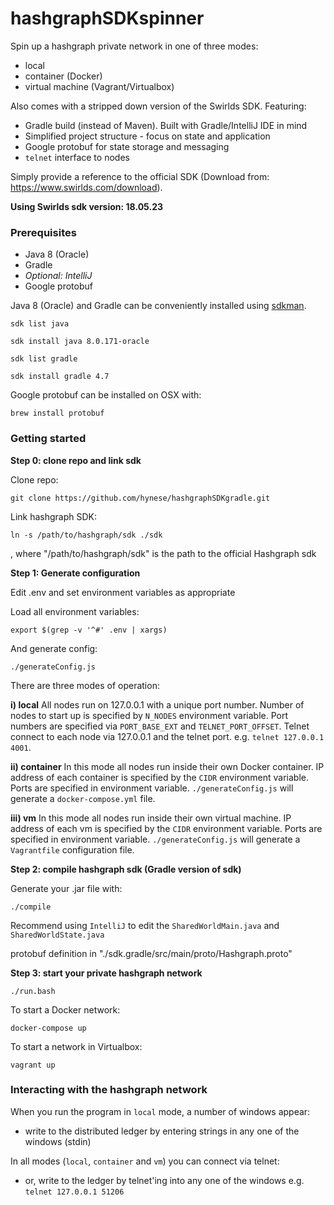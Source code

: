 # hashgraphSDKspinner

Spin up a hashgraph private network in one of three modes:

- local
- container (Docker)
- virtual machine (Vagrant/Virtualbox)

Also comes with a stripped down version of the Swirlds SDK. Featuring:

- Gradle build (instead of Maven). Built with Gradle/IntelliJ IDE in mind
- Simplified project structure - focus on state and application
- Google protobuf for state storage and messaging
- `telnet` interface to nodes

Simply provide a reference to the official SDK (Download from: https://www.swirlds.com/download).

**Using Swirlds sdk version: 18.05.23**

### Prerequisites

- Java 8 (Oracle)
- Gradle
- *Optional: IntelliJ*
- Google protobuf

Java 8 (Oracle) and Gradle can be conveniently installed using [sdkman](http://sdkman.io/).

`sdk list java`

`sdk install java 8.0.171-oracle`

`sdk list gradle`

`sdk install gradle 4.7`

Google protobuf can be installed on OSX with:

`brew install protobuf`





### Getting started

**Step 0: clone repo and link sdk**

Clone repo:

`git clone https://github.com/hynese/hashgraphSDKgradle.git`

Link hashgraph SDK:

`ln -s /path/to/hashgraph/sdk ./sdk`

, where "/path/to/hashgraph/sdk" is the path to the official Hashgraph sdk




**Step 1: Generate configuration**

Edit .env and set environment variables as appropriate

Load all environment variables:

`export $(grep -v '^#' .env | xargs)`

And generate config:

`./generateConfig.js`

There are three modes of operation:

**i) local**
All nodes run on 127.0.0.1 with a unique port number. Number of nodes to start up is specified by `N_NODES` environment variable. Port numbers are specified via `PORT_BASE_EXT` and `TELNET_PORT_OFFSET`. Telnet connect to each node via 127.0.0.1 and the telnet port. e.g. `telnet 127.0.0.1 4001`.

**ii) container**
In this mode all nodes run inside their own Docker container. IP address of each container is specified by the `CIDR` environment variable. Ports are specified in environment variable. `./generateConfig.js` will generate a `docker-compose.yml` file.

**iii) vm**
In this mode all nodes run inside their own virtual machine. IP address of each vm is specified by the `CIDR` environment variable. Ports are specified in environment variable. `./generateConfig.js` will generate a `Vagrantfile` configuration file.



**Step 2: compile hashgraph sdk (Gradle version of sdk)**

Generate your .jar file with:

`./compile`

Recommend using `IntelliJ` to edit the `SharedWorldMain.java` and `SharedWorldState.java`

protobuf definition in "./sdk.gradle/src/main/proto/Hashgraph.proto"

**Step 3: start your private hashgraph network**

`./run.bash`

To start a Docker network:

`docker-compose up`

To start a network in Virtualbox:

`vagrant up`




### Interacting with the hashgraph network

When you run the program in `local` mode, a number of windows appear:

- write to the distributed ledger by entering strings in any one of the windows (stdin)

In all modes (`local`, `container` and `vm`) you can connect via telnet:

- or, write to the ledger by telnet'ing into any one of the windows e.g. `telnet 127.0.0.1 51206`
